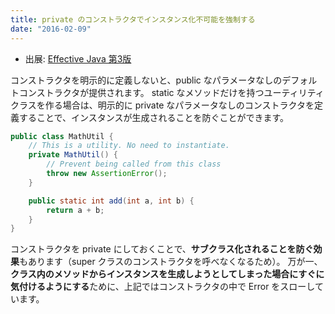 ```yaml
---
title: private のコンストラクタでインスタンス化不可能を強制する
date: "2016-02-09"
---
```


* 出展: <a target="_blank" href="https://amazon.co.jp/dp/4621303252?tag=maku04-22">Effective Java 第3版</a>

コンストラクタを明示的に定義しないと、public なパラメータなしのデフォルトコンストラクタが提供されます。
static なメソッドだけを持つユーティリティクラスを作る場合は、明示的に private なパラメータなしのコンストラクタを定義することで、インスタンスが生成されることを防ぐことができます。

```java
public class MathUtil {
    // This is a utility. No need to instantiate.
    private MathUtil() {
        // Prevent being called from this class
        throw new AssertionError();
    }

    public static int add(int a, int b) {
        return a + b;
    }
}
```

コンストラクタを private にしておくことで、**サブクラス化されることを防ぐ効果**もあります（super クラスのコンストラクタを呼べなくなるため）。
万が一、**クラス内のメソッドからインスタンスを生成しようとしてしまった場合にすぐに気付けるようにする**ために、上記ではコンストラクタの中で Error をスローしています。


